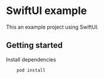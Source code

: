 # SwiftUI example

This an example project using SwiftUI.

## Getting started

Install dependencies

```bash
    pod install
```
